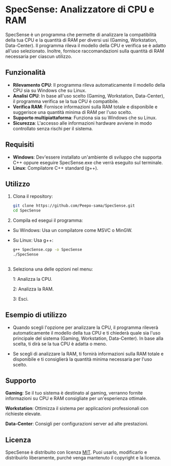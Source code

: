 # SpecSense: Analizzatore di CPU e RAM

SpecSense è un programma che permette di analizzare la compatibilità della tua CPU e la quantità di RAM per diversi usi (Gaming, Workstation, Data-Center). Il programma rileva il modello della CPU e verifica se è adatto all'uso selezionato. Inoltre, fornisce raccomandazioni sulla quantità di RAM necessaria per ciascun utilizzo.

## Funzionalità

- **Rilevamento CPU**: Il programma rileva automaticamente il modello della CPU sia su Windows che su Linux.
- **Analisi CPU**: In base all'uso scelto (Gaming, Workstation, Data-Center), il programma verifica se la tua CPU è compatibile.
- **Verifica RAM**: Fornisce informazioni sulla RAM totale e disponibile e suggerisce una quantità minima di RAM per l'uso scelto.
- **Supporto multipiattaforma**: Funziona sia su Windows che su Linux.
- **Sicurezza**: L'accesso alle informazioni hardware avviene in modo controllato senza rischi per il sistema.

## Requisiti

- **Windows**: Dev'essere installato un'ambiente di sviluppo che supporta C++ oppure eseguire SpecSense.exe che verrà eseguito sul terminale.
- **Linux**: Compilatore C++ standard (g++).

## Utilizzo

1. Clona il repository:

   ```bash
   git clone https://github.com/Peepo-sama/SpecSense.git
   cd SpecSense
2. Compila ed esegui il programma:

  - Su Windows: Usa un compilatore come MSVC o MinGW.
  
  - Su Linux: Usa g++:

    ```bash
    g++ SpecSense.cpp -o SpecSense
    ./SpecSense
  
3. Seleziona una delle opzioni nel menu:

    1: Analizza la CPU.
  
    2: Analizza la RAM.
  
    3: Esci.

  ## Esempio di utilizzo
  
  - Quando scegli l'opzione per analizzare la CPU, il programma rileverà automaticamente il modello della tua CPU e ti chiederà quale sia l'uso principale del sistema (Gaming, Workstation, Data-Center). In base alla scelta, ti dirà se la tua        CPU è adatta o meno.

  - Se scegli di analizzare la RAM, ti fornirà informazioni sulla RAM totale e disponibile e ti consiglierà la quantità minima necessaria per l'uso scelto.

  ## Supporto
  
  **Gaming**: Se il tuo sistema è destinato al gaming, verranno fornite informazioni su CPU e RAM consigliate per un'esperienza ottimale.

  **Workstation**: Ottimizza il sistema per applicazioni professionali con richieste elevate.

  **Data-Center**: Consigli per configurazioni server ad alte prestazioni.
  
  ## Licenza
  
  SpecSense è distribuito con licenza [MIT](https://it.wikipedia.org/wiki/Licenza_MIT). Puoi usarlo, modificarlo e distribuirlo liberamente, purché venga mantenuto il copyright e la licenza.
